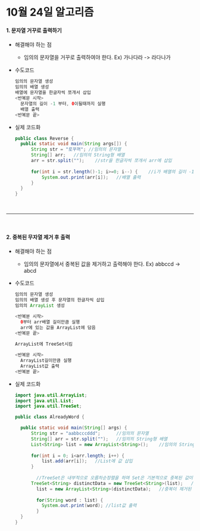 # 10월 24일 알고리즘

#### 1. 문자열 거꾸로 출력하기

* 해결해야 하는 점

  * 임의의 문자열을 거꾸로 출력하여야 한다. Ex) 가나다라 -> 라다나가

* 수도코드

  ~~~java 
  임의의 문자열 생성
  임의의 배열 생성
  배열에 문자열을 한글자씩 쪼개서 삽입
  <반복문 시작>
  	문자열의 길이 -1 부터, 0이될때까지 실행
  	배열 출력
  <반복문 끝>
  ~~~

* 실제 코드화

  ~~~java
  public class Reverse {
  	public static void main(String args[]) {
  		String str = "로꾸꺼"; //임의의 문자열
  		String[] arr;	//임의의 String형 배열
  		arr = str.split("");	//str을 한글자씩 쪼개서 arr에 삽입
  		
  		for(int i = str.length()-1; i>=0; i--) {	//i가 배열의 길이 -1부터 시작
  			System.out.print(arr[i]);	//배열 출력
  		}
  	}
  }
  ~~~

<br>

---

<br>

#### 2. 중복된 무자열 제거 후 출력

* 해결해야 하는 점

  * 임의의 문자열에서 중복된 값을 제거하고 출력해야 한다. Ex) abbccd -> abcd

* 수도코드

  ~~~java
  임의의 문자열 생성
  임의의 배열 생성 후 문자열의 한글자씩 삽입
  임의의 ArrayList 생성
  
  <반복분 시작>
  	0부터 arr배열 길이만큼 실행
  	arr에 있는 값을 ArrayList에 담음
  <반복문 끝>
      
  ArrayList에 TreeSet시킴
  
  <반복문 시작>
  	ArrayList길이만큼 실행
  	ArrayList값 출력
  <반복분 끝>
  ~~~

* 실제 코드화

  ~~~java
  import java.util.ArrayList;
  import java.util.List;
  import java.util.TreeSet;
  
  public class AlreadyWord {
  
  	public static void main(String[] args) {
  		String str = "aabbcccddd";		//임의의 문자열
  		String[] arr = str.split("");	//임의의 String형 배열
  		List<String> list = new ArrayList<String>();	//임의의 String형 ArrayList
  		
  		for(int i = 0; i<arr.length; i++) {
  			list.add(arr[i]);	//List에 값 삽입
  		}
  		
          //TreeSet은 내부적으로 오름차순정렬을 하며 Set은 기본적으로 중복된 값이 들어가지 않는다.
  		TreeSet<String> distinctData = new TreeSet<String>(list);	//TreeSet에 ArrayList값 삽입
          list = new ArrayList<String>(distinctData);	//중복이 제거된 TreeSet을 다시 ArrayList에 삽입
  	
          for(String word : list) {
          	System.out.print(word);	//list값 출력
          }
  	}
  }
  ~~~
